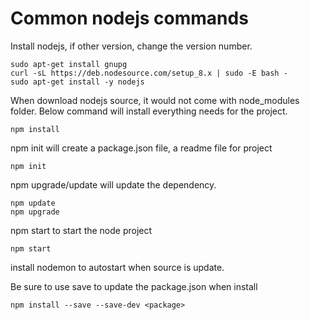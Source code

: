 # Common nodejs commands

Install nodejs, if other version, change the version number.
```
sudo apt-get install gnupg
curl -sL https://deb.nodesource.com/setup_8.x | sudo -E bash -
sudo apt-get install -y nodejs
```

When download nodejs source, it would not come with node_modules folder. Below command will install everything needs for the project.
```
npm install
```

npm init will create a package.json file, a readme file for project
```
npm init
```

npm upgrade/update will update the dependency.
```
npm update
npm upgrade
```

npm start to start the node project
```
npm start
```

install nodemon to autostart when source is update.

Be sure to use save to update the package.json when install
```
npm install --save --save-dev <package>
```
